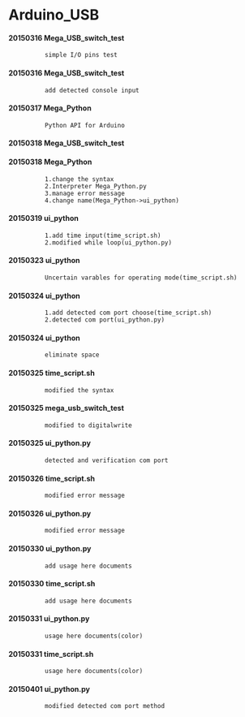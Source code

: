 Arduino_USB
==========================================


#### 20150316 Mega_USB_switch_test
              simple I/O pins test

#### 20150316 Mega_USB_switch_test
              add detected console input

#### 20150317 Mega_Python
              Python API for Arduino

#### 20150318 Mega_USB_switch_test
#### 20150318 Mega_Python
              1.change the syntax
              2.Interpreter Mega_Python.py
              3.manage error message
              4.change name(Mega_Python->ui_python)

#### 20150319 ui_python
              1.add time input(time_script.sh)
              2.modified while loop(ui_python.py)

#### 20150323 ui_python
              Uncertain varables for operating mode(time_script.sh)

#### 20150324 ui_python
              1.add detected com port choose(time_script.sh)
              2.detected com port(ui_python.py)

#### 20150324 ui_python
              eliminate space

#### 20150325 time_script.sh
              modified the syntax

#### 20150325 mega_usb_switch_test
              modified to digitalwrite

#### 20150325 ui_python.py
              detected and verification com port

#### 20150326 time_script.sh
              modified error message

#### 20150326 ui_python.py
              modified error message

#### 20150330 ui_python.py
              add usage here documents

#### 20150330 time_script.sh
              add usage here documents

#### 20150331 ui_python.py
              usage here documents(color)

#### 20150331 time_script.sh
              usage here documents(color)

#### 20150401 ui_python.py
              modified detected com port method
